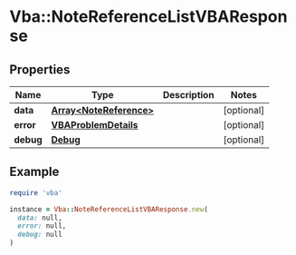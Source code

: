 # Vba::NoteReferenceListVBAResponse

## Properties

| Name | Type | Description | Notes |
| ---- | ---- | ----------- | ----- |
| **data** | [**Array&lt;NoteReference&gt;**](NoteReference.md) |  | [optional] |
| **error** | [**VBAProblemDetails**](VBAProblemDetails.md) |  | [optional] |
| **debug** | [**Debug**](Debug.md) |  | [optional] |

## Example

```ruby
require 'vba'

instance = Vba::NoteReferenceListVBAResponse.new(
  data: null,
  error: null,
  debug: null
)
```

